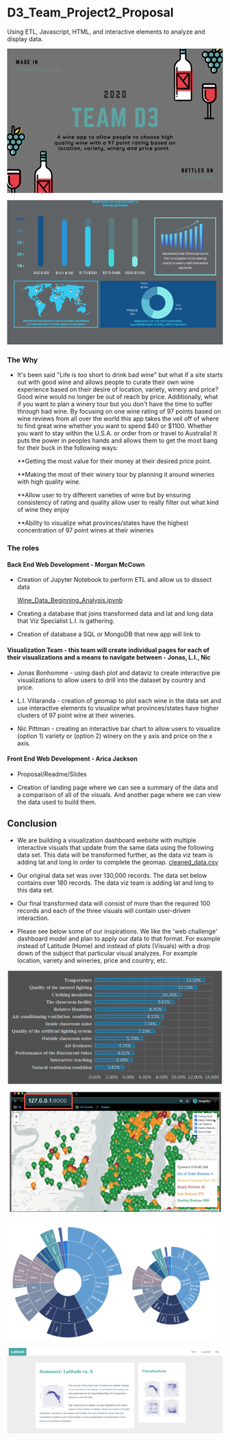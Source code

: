 
# D3_Team_Project2_Proposal
Using ETL, Javascript, HTML, and interactive elements to analyze and display data.

![1.png](1.png)


![2.png](2.png)


### The Why

* It's been said "Life is too short to drink bad wine" but what if a site starts out with good wine and allows people to curate their own wine experience based on their desire of location, variety, winery and price? Good wine would no longer be out of reach by price. Additionally, what if you want to plan a winery tour but you don't have the time to suffer through bad wine. By focusing on one wine rating of 97 points based on wine reviews from all over the world this app takes the veil off of where to find great wine whether you want to spend $40 or $1100. Whether you want to stay within the U.S.A. or order from or travel to Australia! It puts the power in peoples hands and allows them to get the most bang for their buck in the following ways:

  **Getting the most value for their money at their desired price point.
  
  **Making the most of their winery tour by planning it around wineries with high quality wine.
  
  **Allow user to try different varieties of wine but by ensuring consistency of rating and quality allow user to really filter out what kind of wine they enjoy
  
  **Ability to visualize what provinces/states have the highest concentration of 97 point wines at their wineries
  
  
### The roles
  #### Back End Web Development - Morgan McCown
        
  * Creation of Jupyter Notebook to perform ETL and allow us to dissect data 
  
    [Wine_Data_Beginning_Analysis.ipynb](Wine_Data_Beginning_Analysis.ipynb) 
  
  * Creating a database that joins transformed data and lat and long data that Viz Specialist L.I. is gathering. 
  
  * Creation of database a SQL or MongoDB that new app will link to

  #### Visualization Team - this team will create individual pages for each of their visualizations and a means to navigate between - Jonas, L.I., Nic
  
  * Jonas Bonhomme - using dash plot and dataviz to create interactive pie visualizations to allow users to drill into the dataset by country and     price.
  
  * L.I. Villaranda - creation of geomap to plot each wine in the data set and use interactive elements to visualize what provinces/states have higher clusters of 97 point wine     at their wineries.
  
  * Nic Pittman - creating an interactive bar chart to allow users to visualize (option 1) variety or (option 2) winery on the y axis and price on the x axis.
   
  #### Front End Web Development - Arica Jackson

  * Proposal/Readme/Slides
  
  * Creation of landing page where we can see a summary of the data and a comparison of all of the visuals. And another page where we can view the data used to build them.
  
## Conclusion
 
 * We are building a visualization dashboard website with multiple interactive visuals that update from the same data using the following data set. This data will be               transformed further, as the data viz team is adding lat and long in order to complete the geomap.  [cleaned_data.csv](cleaned_data.csv)             

 * Our original data set was over 130,000 records. The data set below contains over 180 records. The data viz team is adding lat and long to this data set.
 * Our final transformed data will consist of more than the required 100 records and each of the three visuals will contain user-driven interaction.
 * Please see below some of our inspirations. We like the 'web challenge' dashboard model and plan to apply our data to that format. For example instead of Latitude (Home) and 
  instead of plots (Visuals) with a drop down of the subject that particular visual analyzes. For example location, variety and wineries, price and country, etc.          
 
     
![Proposal/hierarchy_chart_inspiration.png](Proposal/hierarchy_chart_inspiration.png)

![Proposal/inspiration_for_winemap.PNG](Proposal/inspiration_for_winemap.PNG)

![Proposal/pie_hierarchy_chart_inspiration.png](Proposal/pie_hierarchy_chart_inspiration.png)


![Proposal/landingResize.png](Proposal/landingResize.png)
    








